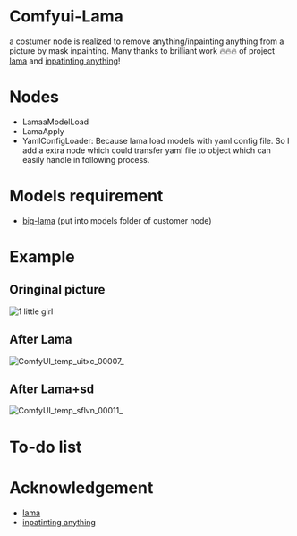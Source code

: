 # Comfyui-Lama

a costumer node is realized to remove anything/inpainting anything from a picture by mask inpainting. Many thanks to brilliant work 🔥🔥🔥 of project [lama](https://github.com/advimman/lama) and [inpatinting anything](https://github.com/geekyutao/Inpaint-Anything)!

# Nodes
- LamaaModelLoad
- LamaApply
- YamlConfigLoader:  Because lama load models with yaml config file. So I add a extra node which could transfer yaml file to object which can easily handle in following process.
   
# Models requirement
- [big-lama](https://huggingface.co/hhhzzz/big-lama/resolve/main/big-lama.ckpt) (put into models folder of customer node)

# Example
## Oringinal picture
![1 little girl](https://github.com/hhhzzyang/Comfyui_Lama/assets/124335463/53054425-7afc-4149-8c05-8004d83ae5fc) 
## After Lama
![ComfyUI_temp_uitxc_00007_](https://github.com/hhhzzyang/Comfyui_Lama/assets/124335463/5c709e57-5409-450b-a3a9-b3f5e9f7fbd6) 
## After Lama+sd
![ComfyUI_temp_sflvn_00011_](https://github.com/hhhzzyang/Comfyui_Lama/assets/124335463/7aaaf333-df69-484e-a79d-1bb1a2863dfd) 
</p>

# To-do list


# Acknowledgement
- [lama](https://github.com/advimman/lama) 
- [inpatinting anything](https://github.com/geekyutao/Inpaint-Anything)


